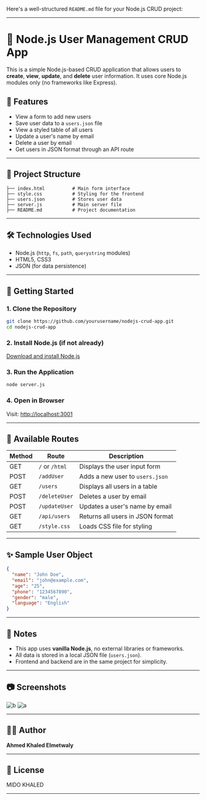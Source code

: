 Here's a well-structured `README.md` file for your Node.js CRUD project:

---

# 🧾 Node.js User Management CRUD App

This is a simple Node.js-based CRUD application that allows users to **create**, **view**, **update**, and **delete** user information. It uses core Node.js modules only (no frameworks like Express).

## 📁 Features

* View a form to add new users
* Save user data to a `users.json` file
* View a styled table of all users
* Update a user's name by email
* Delete a user by email
* Get users in JSON format through an API route

---

## 📂 Project Structure

```
├── index.html          # Main form interface
├── style.css           # Styling for the frontend
├── users.json          # Stores user data
├── server.js           # Main server file
├── README.md           # Project documentation
```

---

## 🛠 Technologies Used

* Node.js (`http`, `fs`, `path`, `querystring` modules)
* HTML5, CSS3
* JSON (for data persistence)

---

## 🚀 Getting Started

### 1. Clone the Repository

```bash
git clone https://github.com/yourusername/nodejs-crud-app.git
cd nodejs-crud-app
```

### 2. Install Node.js (if not already)

[Download and install Node.js](https://nodejs.org)

### 3. Run the Application

```bash
node server.js
```

### 4. Open in Browser

Visit: [http://localhost:3001](http://localhost:3001)

---

## 📌 Available Routes

| Method | Route          | Description                      |
| ------ | -------------- | -------------------------------- |
| GET    | `/` or `/html` | Displays the user input form     |
| POST   | `/addUser`     | Adds a new user to `users.json`  |
| GET    | `/users`       | Displays all users in a table    |
| POST   | `/deleteUser`  | Deletes a user by email          |
| POST   | `/updateUser`  | Updates a user's name by email   |
| GET    | `/api/users`   | Returns all users in JSON format |
| GET    | `/style.css`   | Loads CSS file for styling       |

---

## ✨ Sample User Object

```json
{
  "name": "John Doe",
  "email": "john@example.com",
  "age": "25",
  "phone": "1234567890",
  "gender": "male",
  "language": "English"
}
```

---

## 📝 Notes

* This app uses **vanilla Node.js**, no external libraries or frameworks.
* All data is stored in a local JSON file (`users.json`).
* Frontend and backend are in the same project for simplicity.

---

## 📷 Screenshots



![b](https://github.com/user-attachments/assets/ba5adfa9-f915-4b73-99ff-fa4da0ea3b4c)
![a](https://github.com/user-attachments/assets/b1dd3e13-22cf-4515-a76d-f8ea008ed7d4)


---

## 🧑‍💻 Author

**Ahmed Khaled Elmetwaly**


---

## 📃 License

MIDO KHALED

---


